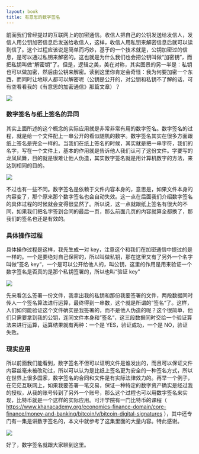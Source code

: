 ```yaml
---
layout: book
title: 有意思的数字签名
---
```



前面我们曾经提过的互联网上的加密通信。收信人把自己的公钥发送给发信人，发信人用公钥加密信息后发送给收信人，这样，收信人用私钥来解密信息后就可以读到信了。这个过程应该说是简单而巧妙，基于的一个技术就是，公钥加密过的信息，是可以通过私钥来解密的。这也就是为什么我们也会把公钥叫做“加密钥”，而把私钥叫做“解密钥”了。但是，逻辑之美，美在对称，其实图景的另一半是：私钥也可以做加密，然后由公钥来解密。读到这里你肯定会奇怪：我为何要加密一个东西，而同时让地球人都可以解密呢（公钥是公开的，对公钥和私钥不了解的话，可有空看看我的《有意思的加密通信》那篇文章）？

![](http://media.haoduoshipin.com/pic/bitcoin_basics/sig_crypto.png)

### 数字签名与纸上签名的异同

其实上面所述的这个概念的实际应用就是非常非常有用的数字签名。数字签名的过程，就是给一个文件配上一串公开的看似随机的数字。数字签名其实在很多方面跟纸上签名是完全一样的。当我们在纸上签名的时候，其实就是把一串字符，我们的名字，写在一个文件上，基本的作用就是告诉他人我们认可了这份文件。字要写的龙凤凤舞，目的就是很难让他人伪造，其实数字签名就是用计算机数字的方法，来达到相同的目的。

![](http://media.haoduoshipin.com/pic/bitcoin_basics/paper-sig.png)

不过也有一些不同。数字签名是依赖于文件内容本身的，意思是，如果文件本身的内容变了，那个原来那个数字签名也会自动失效。这一点在后面我们介绍数字签名的具体过程的时候就会变得很显然了。所以说，这一点就跟纸上签名有很大的不同，如果我们把名字签到合同的最后一页，那么前面几页的内容就算全都换了，那我们的签名也还是有效的。


### 具体操作过程

具体操作过程是这样，我先生成一对 key，注意这个和我们在加密通信中提过的是一样的。一个是要绝对自己保密的，所以叫做私钥，那在这里又有了另外一个名字叫做”签名 key“，一个是可以公开给他人的，叫公钥，这里的作用是用来验证一个数字签名是否真的是那个私钥签署的，所以也叫“验证 key"

![](http://media.haoduoshipin.com/pic/bitcoin_basics/sign_ver.png)

先来看怎么签署一份文件，我拿出我的私钥和那份我要签署的文件，两段数据同时传人一个签名算法进行运算，最终得到一串数，这个就是所谓的”签名“了。这样，人们如何能验证这个文件确实是我签署的，而不是他人伪造的呢？这个很简单，他们只需要拿到我的公钥，连同文件本身和”签名“，这三段数据同时交给一个验证算法来进行运算，运算结果就有两种：一个是 YES，验证成功，一个是 NO，验证失败。

### 现实应用

所以前面我们能看到，数字签名不但可以证明文件是谁发出的，而且可以保证文件内容丝毫未被改动过，所以可以认为是比纸上签名更为安全的一种签名方式，所以在世界上很多国家，数字签名的合同和文件是有实际法律效力的。再举一个例子，在茫茫互联网上，如果我要签署一笔交易，保证一种特定的数字资产确实是经过我的授权，从我的账号转到了另外一个账号，那么这个过程也可以用数字签名来实现，比特币就是一个这样的实际应用。可汗学院有一门比特币的课程（ <https://www.khanacademy.org/economics-finance-domain/core-finance/money-and-banking/bitcoin/v/bitcoin-digital-signatures> ），其中还专门有一集是讲数字签名的，本文中就参考了这集里面的大量内容。特此感谢。

![](http://media.haoduoshipin.com/pic/bitcoin_basics/bitcoin_lec.png)

好了，数字签名就跟大家聊到这里。
